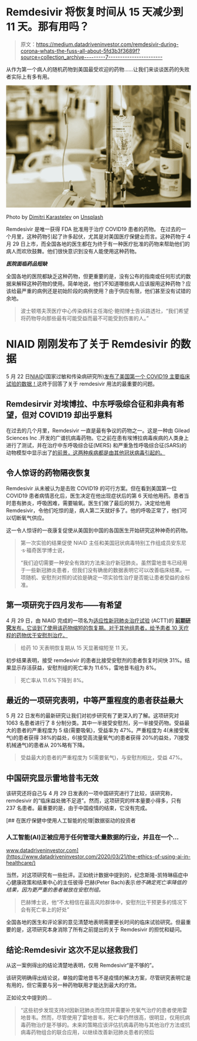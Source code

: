 # Remdesivir 将恢复时间从 15 天减少到 11 天。那有用吗？

> 原文：<https://medium.datadriveninvestor.com/remdesivir-during-corona-whats-the-fuss-all-about-5fd3b3f3689f?source=collection_archive---------7----------------------->

从作为第一个病人的随机药物到美国最受欢迎的药物……让我们来谈谈医药的失败者实际上有多有用。

![](img/d2f4720a13c3398ec9655cf7c070d84c.png)

Photo by [Dimitri Karastelev](https://unsplash.com/@thedotter?utm_source=unsplash&utm_medium=referral&utm_content=creditCopyText) on [Unsplash](https://unsplash.com/s/photos/remdesivir?utm_source=unsplash&utm_medium=referral&utm_content=creditCopyText)

Remdesivir 是唯一获得 FDA 批准用于治疗 COVID19 患者的药物。 在过去的一个月里，这种药物引起了许多起伏，尤其是对美国医疗保健业而言。这种药物于 4 月 29 日上市，而全国各地的医生都在为终于有一种医疗批准的药物来帮助他们的病人而欢欣鼓舞。他们很快意识到没有人能使用这种药物。

***医院面临药品短缺***

全国各地的医院都缺乏这种药物，但更重要的是，没有公布的指南或任何形式的数据来解释这种药物的使用。简单地说，他们不知道哪些病人应该服用这种药物？应该给最严重的病例还是初始阶段的病例使用？由于供应有限，他们甚至没有试错的余地。

> 波士顿塔夫茨医疗中心传染病科主任海伦·鲍彻博士告诉路透社，“我们希望将药物导向那些最有可能受益而最不可能受到伤害的人。”

# NIAID 刚刚发布了关于 Remdesivir 的数据

5 月 22 日[NIAID](https://www.nejm.org/doi/full/10.1056/NEJMoa2007764)(国家过敏和传染病研究所)[发布了美国第一个 COVID19 主要临床试验的数据！](https://www.nejm.org/doi/full/10.1056/NEJMoa2007764)这终于回答了关于 remdesivir 用法的最重要的问题。

## Remdesirvir 对埃博拉、中东呼吸综合征和非典有希望，但对 COVID19 却出乎意料

在过去的几个月里，Remdesivir 一直是最有争议的药物之一。这是一种由 Gilead Sciences Inc .开发的广谱抗病毒药物。它之前在患有埃博拉病毒疾病的人类身上进行了测试，并在治疗中东呼吸综合征(MERS) 和严重急性呼吸综合征(SARS)的动物模型中显示出了[的前景，这两种疾病都是由其他冠状病毒引起的。](https://www.niaid.nih.gov/news-events/remdesivir-prevents-mers-coronavirus-disease-monkeys)

## 令人惊讶的药物隔夜恢复

Remdesivir 从未被认为是击败 COVID19 的可行方案。但在看到美国第一位 COVID19 患者病情恶化后，医生决定在他出现症状后的第 6 天给他用药。患者当时患有肺炎，呼吸困难，需要输氧。医生们做了最后的努力，决定给他用 Remdesivir，令他们吃惊的是，病人第二天就好多了。他的呼吸正常了，他们可以切断氧气供应。

这一令人惊讶的一夜康复促使从美国到中国的各国医生开始研究这种神奇的药物。

> 第一次实验的结果促使 NIAID 主任和美国冠状病毒特别工作组成员安东尼·s·福奇医学博士说，
> 
> “我们迫切需要一种安全有效的方法来治疗新冠肺炎。虽然雷地昔韦已经用于一些新冠肺炎患者，但我们没有确凿的数据表明它可以改善临床结果。一项随机、安慰剂对照的试验是确定一项实验性治疗是否能让患者受益的金标准。

## 第一项研究于四月发布——有希望

4 月 29 日，由 NIAID 完成的一项名为[适应性新冠肺炎治疗试验](https://www.niaid.nih.gov/news-events/nih-clinical-trial-remdesivir-treat-covid-19-begins) (ACTT)的 [**前期研究**发布，它谈到了使用该药物缩短的恢复期。对于其他组患者，给予患者 10 天疗程的药物优于安慰剂治疗。](https://www.nih.gov/news-events/news-releases/nih-clinical-trial-shows-remdesivir-accelerates-recovery-advanced-covid-19)

> 给药 10 天表明恢复期从 15 天显著缩短至 11 天。

初步结果表明，接受 remdesivir 的患者比接受安慰剂的患者恢复时间快 31%。结果显示存活获益，安慰剂组的死亡率为 11.6%，雷地昔韦组为 8%。

> 死亡率从 11.6%下降到 8%。

## 最近的一项研究表明，中等严重程度的患者获益最大

5 月 22 日发布的最新研究让我们对初步研究有了更深入的了解。这项研究对 1063 名患者进行了 8 分制分类。其中一半接受安慰剂，另一半接受药物。受益最大的患者的严重程度为 5 级(需要吸氧)，受益率为 47%。严重程度为 4(未接受氧气)的患者获得 38%的益处，6(接受高流量氧气)的患者获得 20%的益处，7(接受机械通气)的患者从 20%略有下降。

> 受益最大的患者的严重程度为 5(需要氧气)，与安慰剂相比，受益 47%。

## 中国研究显示雷地昔韦无效

该研究还将自己与 4 月 29 日发表的一项中国研究进行了比较，该研究称，remdesivir 的“临床益处微不足道”。然而，这项研究的样本量要小得多，只有 237 名患者。最重要的是，由于中国疫情的结束，它没有完成。

[](https://www.datadriveninvestor.com/2020/03/21/the-ethics-of-using-ai-in-healthcare/) [## 在医疗保健中使用人工智能的伦理|数据驱动的投资者

### 人工智能(AI)正被应用于任何管理大量数据的行业，并且在一个…

www.datadriveninvestor.com](https://www.datadriveninvestor.com/2020/03/21/the-ethics-of-using-ai-in-healthcare/) 

当然，对这项研究有一些批评。正如统计数据中提到的，纪念斯隆-凯特琳癌症中心健康政策和结果中心的主任彼得·巴赫(Peter Bach)表示*他不确定死亡率降低的结果，因为更严重的患者被放在安慰剂组。*

> 巴赫博士说，他“不太相信在最高风险群体中，安慰剂比干预更多的情况下会有死亡率上的好处”

全国各地的医生和评论家的意见清楚地表明需要更长时间的临床试验研究。但最重要的是，这项研究本身消除了所有之前提出的关于 Remdesivir 的担忧和疑问。

## 结论:Remdesivir 这次不足以拯救我们

从这一案例得出的结论清楚地表明，仅用 Remdesivir“是不够的”。

该研究明确得出结论说，单独的雷地昔韦不是疫情的解决方案，尽管研究表明它是有用的，但它需要与另一种药物联用才能达到最大的疗效。

正如论文中提到的…

> “这些初步发现支持对因新冠肺炎而住院并需要补充氧气治疗的患者使用雷地昔韦。然而，尽管使用了雷地昔韦，死亡率仍然很高，很明显，仅用抗病毒药物治疗是不够的。未来的策略应该评估抗病毒药物与其他治疗方法或抗病毒药物组合的联合应用，以继续改善新冠肺炎患者的预后